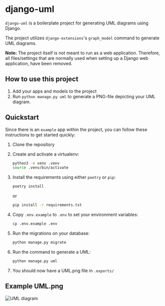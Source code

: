 # django-uml
`django-uml` is a boilerplate project for generating UML diagrams using Django.

The project utilizes `django-extensions`'s `graph_model` command to generate UML diagrams.


**Note:** The project itself is not meant to run as a web application. Therefore, all files/settings
that are normally used when setting up a Django web application, have been removed.


## How to use this project
1. Add your apps and models to the project
2. Run `python manage.py uml` to generate a PNG-file depicting your UML diagram.

## Quickstart
Since there is an `example` app within the project, 
you can follow these instructions to get started quickly:

1. Clone the repository

2. Create and activate a virtualenv:
    ```bash
    python3 -m venv .venv
    source .venv/bin/activate
    ```
    
3. Install the requirements using either `poetry` or `pip`:
    
    ```bash
    poetry install
    ```
    
    or
    
    ```bash
    pip install -r requirements.txt
    ```
    
4. Copy `.env.example` to `.env` to set your environment variables:

    ```bash
    cp .env.example .env
    ```

5. Run the migrations on your database:

    ```bash
    python manage.py migrate
   ```

6. Run the command to generate a UML:

    ```bash
    python manage.py uml
    ```

7. You should now have a UML.png file in `.exports/`

## Example UML.png

![UML diagram](.examples/UML.png?raw=true "UML diagram")
